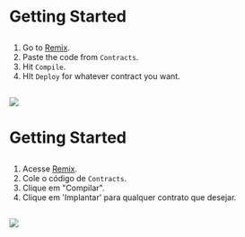 # Getting Started

##

1. Go to [Remix](/remix.ethereum.org/).
2. Paste the code from `Contracts`.
3. Hit `Compile`.
4. HIt `Deploy` for whatever contract you want.

##

<div>
<a href="https://www.linkedin.com/in/anderson-demoner-577a29188/" target="_blank"><img src="https://img.shields.io/badge/-LinkedIn-%230077B5?style=for-the-badge&logo=linkedin&logoColor=white" target="_blank"></a>
</div>

# Getting Started

##

1. Acesse [Remix](/remix.ethereum.org/).
2. Cole o código de `Contracts`.
3. Clique em "Compilar".
4. Clique em 'Implantar' para qualquer contrato que desejar.

##

<div>
<a href="https://www.linkedin.com/in/anderson-demoner-577a29188/" target="_blank"><img src="https://img.shields.io/badge/-LinkedIn-%230077B5?style=for-the-badge&logo=linkedin&logoColor=white" target="_blank"></a>
</div>